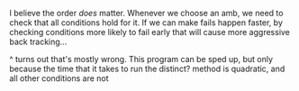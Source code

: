 I believe the order _does_ matter. Whenever we choose an amb, we need to check that
all conditions hold for it. If we can make fails happen faster, by checking conditions
more likely to fail early that will cause more aggressive back tracking...

^ turns out that's mostly wrong. This program can be sped up, but only because the
time that it takes to run the distinct? method is quadratic, and all other conditions 
are not
